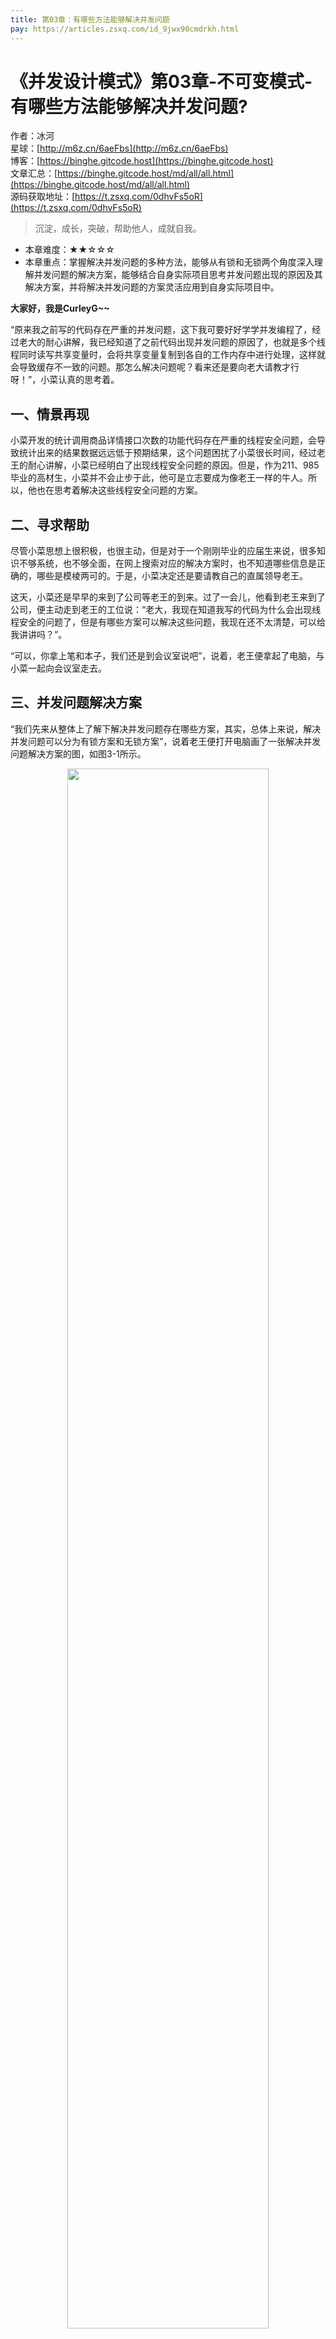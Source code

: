 ```yaml
---
title: 第03章：有哪些方法能够解决并发问题
pay: https://articles.zsxq.com/id_9jwx90cmdrkh.html
---
```


# 《并发设计模式》第03章-不可变模式-有哪些方法能够解决并发问题?

作者：冰河
<br/>星球：[http://m6z.cn/6aeFbs](http://m6z.cn/6aeFbs)
<br/>博客：[https://binghe.gitcode.host](https://binghe.gitcode.host)
<br/>文章汇总：[https://binghe.gitcode.host/md/all/all.html](https://binghe.gitcode.host/md/all/all.html)
<br/>源码获取地址：[https://t.zsxq.com/0dhvFs5oR](https://t.zsxq.com/0dhvFs5oR)

> 沉淀，成长，突破，帮助他人，成就自我。

* 本章难度：★★☆☆☆
* 本章重点：掌握解决并发问题的多种方法，能够从有锁和无锁两个角度深入理解并发问题的解决方案，能够结合自身实际项目思考并发问题出现的原因及其解决方案，并将解决并发问题的方案灵活应用到自身实际项目中。

**大家好，我是CurleyG~~**

“原来我之前写的代码存在严重的并发问题，这下我可要好好学学并发编程了，经过老大的耐心讲解，我已经知道了之前代码出现并发问题的原因了，也就是多个线程同时读写共享变量时，会将共享变量复制到各自的工作内存中进行处理，这样就会导致缓存不一致的问题。那怎么解决问题呢？看来还是要向老大请教才行呀！”，小菜认真的思考着。

## 一、情景再现

小菜开发的统计调用商品详情接口次数的功能代码存在严重的线程安全问题，会导致统计出来的结果数据远远低于预期结果，这个问题困扰了小菜很长时间，经过老王的耐心讲解，小菜已经明白了出现线程安全问题的原因。但是，作为211、985毕业的高材生，小菜并不会止步于此，他可是立志要成为像老王一样的牛人。所以，他也在思考着解决这些线程安全问题的方案。

## 二、寻求帮助

尽管小菜思想上很积极，也很主动，但是对于一个刚刚毕业的应届生来说，很多知识不够系统，也不够全面，在网上搜索对应的解决方案时，也不知道哪些信息是正确的，哪些是模棱两可的。于是，小菜决定还是要请教自己的直属领导老王。

这天，小菜还是早早的来到了公司等老王的到来。过了一会儿，他看到老王来到了公司，便主动走到老王的工位说：“老大，我现在知道我写的代码为什么会出现线程安全的问题了，但是有哪些方案可以解决这些问题，我现在还不太清楚，可以给我讲讲吗？”。

“可以，你拿上笔和本子，我们还是到会议室说吧”，说着，老王便拿起了电脑，与小菜一起向会议室走去。

## 三、并发问题解决方案

“我们先来从整体上了解下解决并发问题存在哪些方案，其实，总体上来说，解决并发问题可以分为有锁方案和无锁方案”，说着老王便打开电脑画了一张解决并发问题解决方案的图，如图3-1所示。

<div align="center">
    <img src="https://binghe.gitcode.host/assets/images/core/concurrent/2023-09-20-001.png?raw=true" width="80%">
    <br/>
</div>

老王接着说：“看这张图，解决并发问题的方案总体上可以分成有锁方案和无锁方案，有锁方案可以分成synchronized锁和Lock锁两种方案，无锁方案可以分成局部变量、CAS原子类、ThreadLocal和不可变对象等几种方案。小菜你先把这张图记一下，接下来，我们再一个个讲一下这些方案”。

“好的”，小菜回应道。

## 四、加锁方案

“好了，我们继续讲，这里，我们一起讲synchronized锁和Lock锁，它们统称为加锁方案”，老王说道，“像synchronized锁和Lock锁，都是采用了悲观锁策略，实现的功能类似，只不过synchronized锁是通过JVM层面来实现加锁和释放锁，在使用时，不需要我们自己手动释放锁。而Lock锁是通过编码方式实现加锁和释放锁，在使用时，需要我们自己在finally代码块中释放锁，我们先来看一段代码”。说着，老王便在IDEA中噼里啪啦的敲了一段代码，这段代码的类是SynchronizedLockCounter。

SynchronizedLockCounter类的源码详见：concurrent-design-patterns-immutable工程下的io.binghe.concurrent.design.right.SynchronizedLockCounter。

```java
public class SynchronizedLockCounter {
    private int count;
    private Lock lock = new ReentrantLock();

    public void lockMethod(){
        lock.lock();
        try{
            this.add();
        }finally {
            lock.unlock();
        }
    }

    public synchronized void synchronizedMethod(){
        this.add();
    }

    private void add(){
        count++;
    }
}
```

“看这个类，lockMethod()使用了Lock加锁和释放锁，并且是我们自己在finally代码块中手动释放了锁。而使用synchronized加锁时，并没有手动释放锁，两个方法都具备原子性。这点明白吗？”。

“明白”，小菜说道。

“好，那接下来，我们再分析下上面的代码，其实，在执行count++操作时，还是会分成三个步骤”。

1.从主内存读取count的值。

2.将count的值进行加1操作。

3.将count的值写回主内存。

“使用synchronized和Lock对方法加锁，都会保证上面三个步骤的原子性，那是怎么保证的呢？我们再来看一张图”，说着老王又画了一张图，如图3-2所示。

## 查看全文

加入[冰河技术](http://m6z.cn/6aeFbs)知识星球，解锁完整技术文章与完整代码
